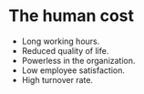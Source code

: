 # The human cost


* Long working hours.
* Reduced quality of life.
* Powerless in the organization.
* Low employee satisfaction.
* High turnover rate.


